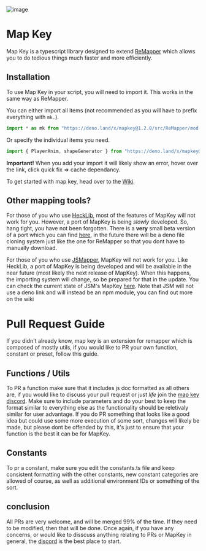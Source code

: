 ![image](https://user-images.githubusercontent.com/111317032/207435249-e15b8624-bde4-4cd7-b96a-0713ceaac681.png)

# Map Key
Map Key is a typescript library designed to extend [ReMapper](https://github.com/Swifter1243/ReMapper) which allows you to do tedious things much faster and more efficiently.

## Installation
To use Map Key in your script, you will need to import it. This works in the same way as ReMapper.

You can either import all items (not recommended as you will have to prefix everything with `mk.`).
```ts
import * as mk from "https://deno.land/x/mapkey@1.2.0/src/ReMapper/mod.ts"
```
Or specify the individual items you need.
```ts
import { PlayerAnim, shapeGenerator } from "https://deno.land/x/mapkey@1.2.0/src/ReMapper/mod.ts"
```
**Important!**
When you add your import it will likely show an error, hover over the link, click quick fix => cache dependancy.

To get started with map key, head over to the [Wiki](https://github.com/Splashcard04/Map-Key/wiki).

## Other mapping tools?
For those of you who use [HeckLib](https://github.com/Heck-Library/HeckLib), most of the features of MapKey will not work for you. However, a port of MapKey is being *slowly* developed. So, hang tight, you have not been forgotten.  There is a **very** small beta version of a port which you can find [here](https://github.com/Splashcard04/Map-Key/tree/main/src/HeckLib), in the future there will be a deno file cloning system just like the one for ReMapper so that you dont have to manually download.

For those of you who use [JSMapper](https://github.com/Splashcard04/JSMapper), MapKey will not work for you. Like HeckLib, a port of MapKey is being developed and will be available in the near future (most likely the next release of MapKey). When this happens, the importing system will change, so be prepared for that in the update. You can check the current state of JSM's MapKey [here](https://github.com/Splashcard04/Map-Key/tree/main/src/JSMapper).  Note that JSM will not use a deno link and will instead be an npm module, you can find out more on the wiki

# Pull Request Guide

If you didn't already know, map key is an extension for remapper which is composed of mostly utils, if you would like to PR your own function, constant or preset, follow this guide.

## Functions / Utils
To PR a function make sure that it includes js doc formatted as all others are, if you would like to discuss your pull request or just *life* join the [map key discord](https://discord.gg/jSNFFTxACe).
Make sure to include parameters and do your best to keep the format similar to everything else as the functionality should be reletivaly similar for user advantage. If you do PR something that looks like a good idea but could use some more execution of some sort, changes will likely be made, but please dont be offended by this, it's just to ensure that your function is the best it can be for MapKey.

## Constants
To pr a constant, make sure you edit the constants.ts file and keep consistent formatting with the other constants, new constant categories are allowed of course, as well as additional environment IDs or something of the sort.

## conclusion
All PRs are very welcome, and will be merged 99% of the time. If they need to be modified, then that will be done. Once again, if you have any concerns, or would like to disscuss anything relating to PRs or MapKey in general, the [discord](https://discord.gg/jSNFFTxACe) is the best place to start.
